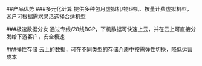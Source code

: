 ##产品优势
###多元化计算
提供多种包月虚拟机/物理机、按量计费虚拟机型，客户可根据需求灵活选择合适机型

###极速数据分发
通过专线/28线BGP，下机数据可快速上云，并在云上可直接分发给下游客户，安全极速

###弹性存储
云上的数据，可在不同类型的存储介质中按需弹性切换，降低运营成本